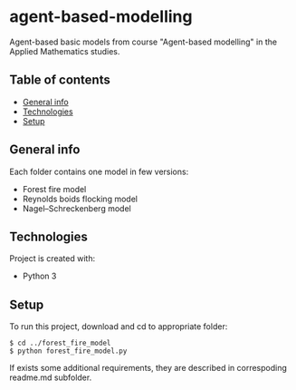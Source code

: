 # agent-based-modelling
Agent-based basic models from course "Agent-based modelling" in the Applied Mathematics studies.


## Table of contents
* [General info](#general-info)
* [Technologies](#technologies)
* [Setup](#setup)

## General info
Each folder contains one model in few versions:
* Forest fire model
* Reynolds boids flocking model
* Nagel–Schreckenberg model
	
## Technologies
Project is created with:
* Python 3
	
## Setup
To run this project, download and cd to appropriate folder:
```
$ cd ../forest_fire_model
$ python forest_fire_model.py
```
If exists some additional requirements, they are described in correspoding readme.md subfolder.

